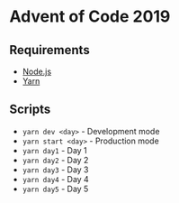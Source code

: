 # Advent of Code 2019

## Requirements
- [Node.js](https://nodejs.org/en/)
- [Yarn](https://yarnpkg.com/lang/en/)

## Scripts
- `yarn dev <day>` - Development mode
- `yarn start <day>` - Production mode
- `yarn day1` - Day 1
- `yarn day2` - Day 2
- `yarn day3` - Day 3
- `yarn day4` - Day 4
- `yarn day5` - Day 5
